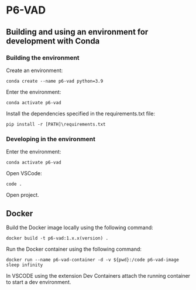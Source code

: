 # P6-VAD
## Building and using an environment for development with Conda
### Building the environment
Create an environment:
```
conda create --name p6-vad python=3.9
```
Enter the environment:
```
conda activate p6-vad
```
Install the dependencies specified in the requirements.txt file:
```
pip install -r [PATH]\requirements.txt
```
### Developing in the environment
Enter the environment:
```
conda activate p6-vad
```
Open VSCode:
```
code .
```
Open project.

## Docker
Build the Docker image locally using the following command:
```
docker build -t p6-vad:1.x.x(version) .
```
Run the Docker container using the following command:
```
docker run --name p6-vad-container -d -v ${pwd}:/code p6-vad-image sleep infinity
```
In VSCODE using the extension Dev Containers attach the running container to start a dev environment.
